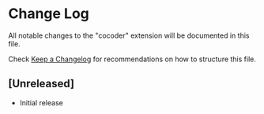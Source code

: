 # Change Log

All notable changes to the "cocoder" extension will be documented in this file.

Check [Keep a Changelog](http://keepachangelog.com/) for recommendations on how to structure this file.

## [Unreleased]

- Initial release